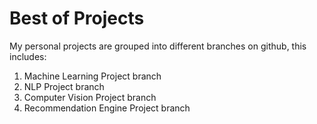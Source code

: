 # Best of Projects
My personal projects are grouped into different branches on github, this includes:
1. Machine Learning Project branch
2. NLP Project branch
3. Computer Vision Project branch
4. Recommendation Engine Project branch

